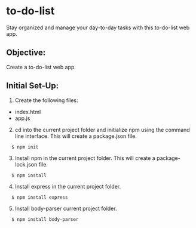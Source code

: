 # to-do-list
Stay organized and manage your day-to-day tasks with this to-do-list web app.

## Objective:
Create a to-do-list web app.

## Initial Set-Up:
1) Create the following files:
* index.html
* app.js
2) cd into the current project folder and initialize npm using the command line interface. This will create a package.json file.
```
  $ npm init
```

3) Install npm in the current project folder. This will create a package-lock.json file. 
```
  $ npm install
```

4) Install express in the current project folder.
```
  $ npm install express
```
5) Install body-parser current project folder.
```
  $ npm install body-parser
```